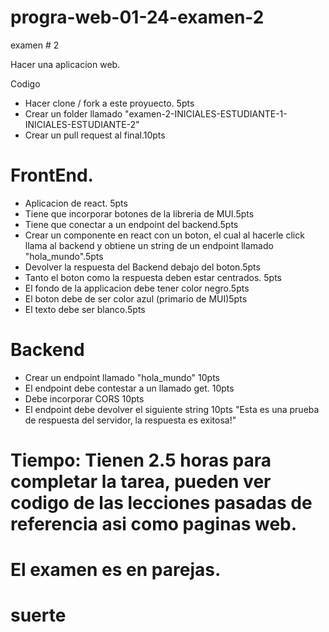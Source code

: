 # progra-web-01-24-examen-2

examen # 2

Hacer una aplicacion web.

Codigo
- Hacer clone / fork a este proyuecto. 5pts
- Crear un folder llamado "examen-2-INICIALES-ESTUDIANTE-1-INICIALES-ESTUDIANTE-2" 
- Crear un pull request al final.10pts


# FrontEnd.

- Aplicacion de react. 5pts
- Tiene que incorporar botones de la libreria de MUI.5pts
- Tiene que conectar a un endpoint del backend.5pts
- Crear un componente en react con un boton, el cual al hacerle click llama al backend y obtiene un string de un endpoint llamado "hola_mundo".5pts
- Devolver la respuesta del Backend debajo del boton.5pts
- Tanto el boton como la respuesta deben estar centrados.   5pts
- El fondo de la applicacion debe tener color negro.5pts
- El boton debe de ser color azul (primario de MUI)5pts
- El texto debe ser blanco.5pts

 

# Backend
- Crear un endpoint llamado "hola_mundo"  10pts
- El endpoint debe contestar a un llamado get. 10pts
- Debe incorporar CORS 10pts
- El endpoint debe devolver el siguiente string 10pts
"Esta es una prueba de respuesta del servidor, la respuesta es exitosa!"

# Tiempo: Tienen 2.5 horas para completar la tarea, pueden ver codigo de las lecciones pasadas de referencia asi como paginas web.


# El examen es en parejas.

# suerte

 

